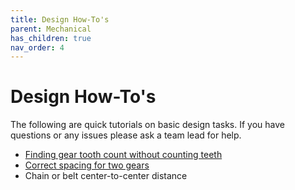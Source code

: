 ```yaml
---
title: Design How-To's
parent: Mechanical
has_children: true
nav_order: 4
---
```


# Design How-To's

The following are quick tutorials on basic design tasks. If you have questions or any issues please ask a team lead for help.

* [Finding gear tooth count without counting teeth](Finding-Gear-Tooth-Count.md)
* [Correct spacing for two gears](Correct-Gear-Spacing.md)
* Chain or belt center-to-center distance

